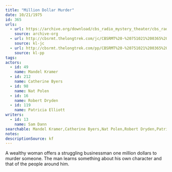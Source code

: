 ```yaml
---
title: "Million Dollar Murder"
date: 10/21/1975
id: 365
urls: 
  - url: https://archive.org/download/cbs_radio_mystery_theater/cbs_radio_mystery_theater-0351-0400.zip/cbs_radio_mystery_theater-0351-0400%2Fcbsrmt_0365_million_dollar_murder.mp3
    source: archive-org
  - url: http://cbsrmt.thelongtrek.com/jc/CBSRMT%20-%20751021%200365%20Million%20Dollar%20Murder%20vbr%20kb_jc.mp3
    source: kl-jc
  - url: http://cbsrmt.thelongtrek.com/pp/CBSRMT%20-%20751021%200365%20Million%20Dollar%20Murder_pp.mp3
    source: kl-pp
tags: 
actors:  
  - id: 49
    name: Mandel Kramer  
  - id: 212
    name: Catherine Byers  
  - id: 98
    name: Nat Polen  
  - id: 16
    name: Robert Dryden  
  - id: 119
    name: Patricia Elliott
writers:  
  - id: 13
    name: Sam Dann
searchable: Mandel Kramer,Catherine Byers,Nat Polen,Robert Dryden,Patricia Elliott Sam Dann
notes: 
descriptionSource: kf
---
```

A wealthy woman offers a struggling businessman one million dollars to murder someone. The man learns something about his own character and that of the people around him.